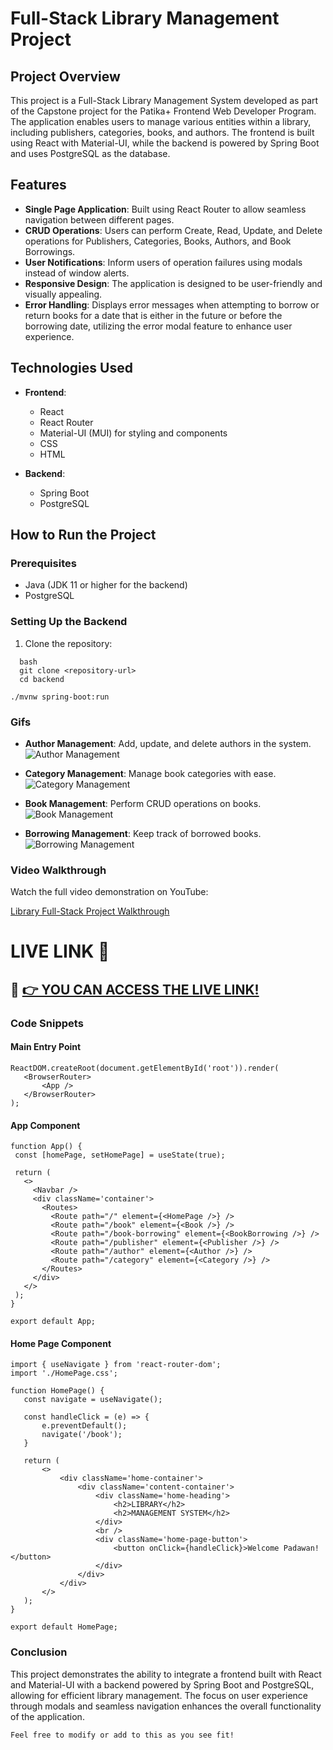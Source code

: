# Full-Stack Library Management Project

## Project Overview

This project is a Full-Stack Library Management System developed as part of the Capstone project for the Patika+ Frontend Web Developer Program. The application enables users to manage various entities within a library, including publishers, categories, books, and authors. The frontend is built using React with Material-UI, while the backend is powered by Spring Boot and uses PostgreSQL as the database.

## Features

- **Single Page Application**: Built using React Router to allow seamless navigation between different pages.
- **CRUD Operations**: Users can perform Create, Read, Update, and Delete operations for Publishers, Categories, Books, Authors, and Book Borrowings.
- **User Notifications**: Inform users of operation failures using modals instead of window alerts.
- **Responsive Design**: The application is designed to be user-friendly and visually appealing.
- **Error Handling**: Displays error messages when attempting to borrow or return books for a date that is either in the future or before the borrowing date, utilizing the error modal feature to enhance user experience.


## Technologies Used

- **Frontend**: 
  - React
  - React Router
  - Material-UI (MUI) for styling and components
  - CSS
  - HTML
  
- **Backend**: 
  - Spring Boot
  - PostgreSQL

## How to Run the Project

### Prerequisites

- Java (JDK 11 or higher for the backend)
- PostgreSQL

### Setting Up the Backend

1. Clone the repository:
 ```
   bash
   git clone <repository-url>
   cd backend

./mvnw spring-boot:run
 ```

### Gifs
- **Author Management**: Add, update, and delete authors in the system.
![Author Management](./gifs/Author%20Gif.gif)

- **Category Management**: Manage book categories with ease.
![Category Management](./gifs/Category%20Gif.gif)

- **Book Management**: Perform CRUD operations on books.
![Book Management](./gifs/book_gif.gif)

- **Borrowing Management**: Keep track of borrowed books.
![Borrowing Management](./gifs/borrow_gif.gif)

### Video Walkthrough
Watch the full video demonstration on YouTube:

[Library Full-Stack Project Walkthrough](https://www.youtube.com/watch?v=pVPOulJausE)

# **LIVE LINK** 🔴

## 🔗 [👉 YOU CAN ACCESS THE LIVE LINK!](https://library-full-stack-project.vercel.app/)


### Code Snippets

#### Main Entry Point
 ```
ReactDOM.createRoot(document.getElementById('root')).render(
    <BrowserRouter>
        <App />
    </BrowserRouter>    
);
 ```


#### App Component
 ```
function App() {
  const [homePage, setHomePage] = useState(true);

  return (
    <>
      <Navbar />
      <div className='container'>
        <Routes>
          <Route path="/" element={<HomePage />} />
          <Route path="/book" element={<Book />} />
          <Route path="/book-borrowing" element={<BookBorrowing />} />
          <Route path="/publisher" element={<Publisher />} />
          <Route path="/author" element={<Author />} />
          <Route path="/category" element={<Category />} />
        </Routes>
      </div>
    </>
  );
}

export default App;
 ```

#### Home Page Component
 ```
import { useNavigate } from 'react-router-dom';
import './HomePage.css';

function HomePage() {
    const navigate = useNavigate();

    const handleClick = (e) => {
        e.preventDefault();
        navigate('/book');
    }

    return (
        <>
            <div className='home-container'>
                <div className='content-container'>
                    <div className='home-heading'>
                        <h2>LIBRARY</h2>
                        <h2>MANAGEMENT SYSTEM</h2>
                    </div>
                    <br />
                    <div className='home-page-button'>
                        <button onClick={handleClick}>Welcome Padawan!</button>
                    </div>
                </div>
            </div>
        </>
    );
}

export default HomePage;
 ```


### Conclusion
This project demonstrates the ability to integrate a frontend built with React and Material-UI with a backend powered by Spring Boot and PostgreSQL, allowing for efficient library management. The focus on user experience through modals and seamless navigation enhances the overall functionality of the application.



 ``` Feel free to modify or add to this as you see fit!  ```

